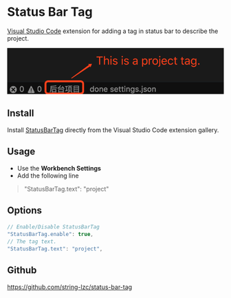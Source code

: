 # Status Bar Tag #
[Visual Studio Code](https://code.visualstudio.com/) extension for adding a tag in status bar to describe the project.  

![StatusBarTag in action](https://raw.githubusercontent.com/string-lzc/status-bar-tag/master/media/tag-use.png)


## Install ##
Install [StatusBarTag](https://marketplace.visualstudio.com/items?itemName=lzc.StatusBarTag) directly from the Visual Studio Code extension gallery. 
## Usage ##
* Use the **Workbench Settings**
* Add the following line
> "StatusBarTag.text": "project"
## Options ##

```javascript
// Enable/Disable StatusBarTag
"StatusBarTag.enable": true,
// The tag text.
"StatusBarTag.text": "project",
```

## Github ##
https://github.com/string-lzc/status-bar-tag


